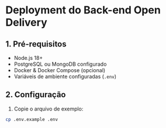 # Deployment do Back-end Open Delivery

## 1. Pré-requisitos

- Node.js 18+
- PostgreSQL ou MongoDB configurado
- Docker & Docker Compose (opcional)
- Variáveis de ambiente configuradas (`.env`)

## 2. Configuração

1. Copie o arquivo de exemplo:
```bash
cp .env.example .env
